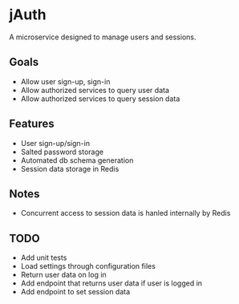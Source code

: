 # jAuth

A microservice designed to manage users and sessions.

## Goals
* Allow user sign-up, sign-in
* Allow authorized services to query user data
* Allow authorized services to query session data

## Features
* User sign-up/sign-in
* Salted password storage
* Automated db schema generation
* Session data storage in Redis

## Notes
* Concurrent access to session data is hanled internally by Redis

## TODO
* Add unit tests
* Load settings through configuration files
* Return user data on log in
* Add endpoint that returns user data if user is logged in
* Add endpoint to set session data
